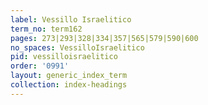 ```yaml
---
label: Vessillo Israelitico
term_no: term162
pages: 273|293|328|334|357|565|579|590|600
no_spaces: VessilloIsraelitico
pid: vessilloisraelitico
order: '0991'
layout: generic_index_term
collection: index-headings
---
```


